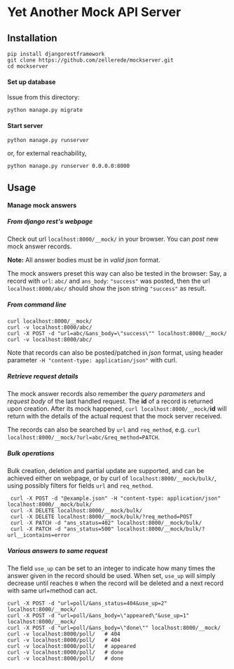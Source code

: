 Yet Another Mock API Server
===========================

Installation
------------
    pip install djangorestframework
    git clone https://github.com/zellerede/mockserver.git
    cd mockserver

#### Set up database
Issue from this directory:

    python manage.py migrate

#### Start server
    python manage.py runserver
or, for external reachability,

    python manage.py runserver 0.0.0.0:8000

Usage
-----

#### Manage mock answers
##### From django rest's webpage
Check out url `localhost:8000/__mock/` in your browser.
You can _post_ new mock answer records.

**Note:** All answer bodies must be in *valid json* format.

The mock answers preset this way can also be tested in the browser: 
Say, a record with `url`: `abc/` and `ans_body`: `"success"` was posted, then the url `localhost:8000/abc/` should show the json string `"success"` as result.

##### From command line
    curl localhost:8000/__mock/
    curl -v localhost:8000/abc/
    curl -X POST -d "url=abc/&ans_body=\"success\"" localhost:8000/__mock/
    curl -v localhost:8000/abc/

Note that records can also be posted/patched in _json_ format, using header parameter `-H "content-type: application/json"` with curl.

##### Retrieve request details
The mock answer records also remember the *query parameters* and *request body* of the last handled request.
The **id** of a record is returned upon creation. After its mock happened, `curl localhost:8000/__mock/`**id** will return with the details of the actual request that the mock server received.

The records can also be searched by `url` and `req_method`, e.g. `curl localhost:8000/__mock/?url=abc/&req_method=PATCH`.

##### Bulk operations
Bulk creation, deletion and partial update are supported, and can be achieved either on webpage, or by curl of `localhost:8000/__mock/bulk/`, using possibly filters for fields `url` and `req_method`.

     curl -X POST -d "@example.json" -H "content-type: application/json" localhost:8000/__mock/bulk/
     curl -X DELETE localhost:8000/__mock/bulk/
     curl -X DELETE localhost:8000/__mock/bulk/?req_method=POST
     curl -X PATCH -d "ans_status=402" localhost:8000/__mock/bulk/
     curl -X PATCH -d "ans_status=500" localhost:8000/__mock/bulk/?url__icontains=error
     
##### Various answers to same request
The field `use_up` can be set to an integer to indicate how many times the answer given in the record should be used. When set, `use_up` will simply decrease until reaches `0` when the record will be deleted and a next record with same url+method can act.

    curl -X POST -d "url=poll/&ans_status=404&use_up=2" localhost:8000/__mock/
    curl -X POST -d "url=poll/&ans_body=\"appeared\"&use_up=1" localhost:8000/__mock/
    curl -X POST -d "url=poll/&ans_body=\"done\"" localhost:8000/__mock/
    curl -v localhost:8000/poll/   # 404
    curl -v localhost:8000/poll/   # 404
    curl -v localhost:8000/poll/   # appeared
    curl -v localhost:8000/poll/   # done
    curl -v localhost:8000/poll/   # done

